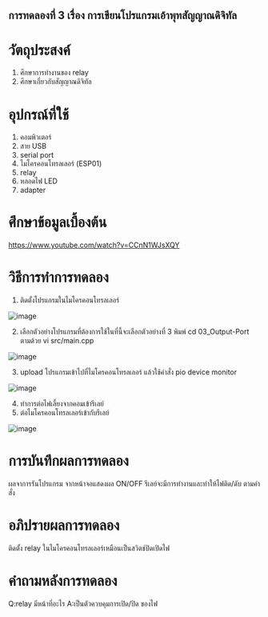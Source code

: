 ## การทดลองที่ 3 เรื่อง การเขียนโปรแกรมเอ้าพุทสัญญาณดิจิทัล
# วัตถุประสงค์
1. ศึกษาการทำงานของ relay
2. ศึกษาเกี่ยวกับสัญญาณดิจิทัล
# อุปกรณ์ที่ใช้
1. คอมพิวเตอร์
2. สาย USB
3. serial port
4. ไมโครคอนโทรลเลอร์ (ESP01)
5. relay
6. หลอดไฟ LED
7. adapter
# ศึกษาข้อมูลเบื้องต้น
https://www.youtube.com/watch?v=CCnN1WJsXQY
# วิธีการทำการทดลอง
1. ติดตั้งโปรแกรมในไมโครคอนโทรลเลอร์

 ![image](https://user-images.githubusercontent.com/80881207/112422092-eb5d3e00-8d62-11eb-9da4-cd8b4c4ca82f.png)

2. เลือกตัวอย่างโปรแกรมที่ต้องการใช้ในที่นี้จะเลือกตัวอย่างที่ 3 พิมพ์ cd 03_Output-Port ตามด้วย vi src/main.cpp
 
 ![image](https://user-images.githubusercontent.com/80881207/112422109-f0ba8880-8d62-11eb-9aba-27d026c87567.png)

3. upload โปรแกรมเข้าไปที่ไมโครคอนโทรลเลอร์ แล้วใช้คำสั่ง pio device monitor 

![image](https://user-images.githubusercontent.com/80881207/112422121-f617d300-8d62-11eb-82d2-70107ace6c95.png)

4. ทำการต่อไฟเลี้ยงจากคอมเข้ารีเลย์
5. ต่อไมโครคอนโทรลเลอร์เข้ากับรีเลย์
 
![image](https://user-images.githubusercontent.com/80881207/112422133-fdd77780-8d62-11eb-8244-1ffb938cf212.png)

# การบันทึกผลการทดลอง
 ผลจาการรันโปรแกรม จากหน้าจอแสดงผล ON/OFF รีเลย์จะมีการทำงานและทำให้ไฟติด/ดับ ตามคำสั่ง
# อภิปรายผลการทดลอง
ติดตั้ง relay ในไมโครคอนโทรลเลอร์เหมือนเป็นสวิตช์ปิดเปิดไฟ
# คำถามหลังการทดลอง
Q:relay มีหน้าที่อะไร
A:เป็นตัวควบคุมการเปิด/ปิด ของไฟ
